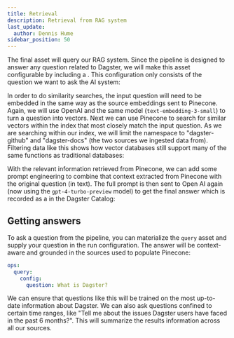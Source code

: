 ```yaml
---
title: Retrieval
description: Retrieval from RAG system
last_update:
  author: Dennis Hume
sidebar_position: 50
---
```


The final asset will query our RAG system. Since the pipeline is designed to answer any question related to Dagster, we will make this asset configurable by including a <PyObject section="config" module="dagster" object="Config" />. This configuration only consists of the question we want to ask the AI system:

<CodeExample
  path="docs_projects/project_ask_ai_dagster/src/project_ask_ai_dagster/defs/retrieval.py"
  language="python"
  startAfter="start_config"
  endBefore="end_config"
  title="src/project_ask_ai_dagster/defs/retrieval.py"
/>

In order to do similarity searches, the input question will need to be embedded in the same way as the source embeddings sent to Pinecone. Again, we will use OpenAI and the same model (`text-embedding-3-small`) to turn a question into vectors. Next we can use Pinecone to search for similar vectors within the index that most closely match the input question. As we are searching within our index, we will limit the namespace to "dagster-github" and "dagster-docs" (the two sources we ingested data from). Filtering data like this shows how vector databases still support many of the same functions as traditional databases:

<CodeExample
  path="docs_projects/project_ask_ai_dagster/src/project_ask_ai_dagster/defs/retrieval.py"
  language="python"
  startAfter="start_query"
  endBefore="end_query"
  title="src/project_ask_ai_dagster/defs/retrieval.py"
/>

With the relevant information retrieved from Pinecone, we can add some prompt engineering to combine that context extracted from Pinecone with the original question (in text). The full prompt is then sent to Open AI again (now using the `gpt-4-turbo-preview` model) to get the final answer which is recorded as a <PyObject section="assets" module="dagster" object="MaterializeResult" /> in the Dagster Catalog:

<CodeExample
  path="docs_projects/project_ask_ai_dagster/src/project_ask_ai_dagster/defs/retrieval.py"
  language="python"
  startAfter="start_prompt"
  endBefore="end_prompt"
  title="src/project_ask_ai_dagster/defs/retrieval.py"
/>

## Getting answers

To ask a question from the pipeline, you can materialize the `query` asset and supply your question in the run configuration. The answer will be context-aware and grounded in the sources used to populate Pinecone:

```yaml
ops:
  query:
    config:
      question: What is Dagster?
```

We can ensure that questions like this will be trained on the most up-to-date information about Dagster. We can also ask questions confined to certain time ranges, like "Tell me about the issues Dagster users have faced in the past 6 months?". This will summarize the results information across all our sources.
